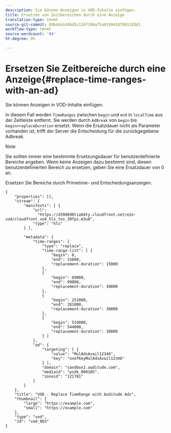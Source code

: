 ```yaml
---
description: Sie können Anzeigen in VOD-Inhalte einfügen.
title: Ersetzen von Zeitbereichen durch eine Anzeige
translation-type: tm+mt
source-git-commit: 89bdda1d4bd5c126f19ba75a819942df901183d1
workflow-type: tm+mt
source-wordcount: '94'
ht-degree: 0%

---
```



# Ersetzen Sie Zeitbereiche durch eine Anzeige{#replace-time-ranges-with-an-ad}

Sie können Anzeigen in VOD-Inhalte einfügen.

In diesem Fall werden `TimeRanges` zwischen `begin` und `end` in `localTime` aus der Zeitleiste entfernt. Sie werden durch `AdBreak` von `begin` bis `begin+replaceDuration` ersetzt. Wenn die Ersatzdauer nicht als Parameter vorhanden ist, trifft der Server die Entscheidung für die zurückgegebene Adbreak.

>[!NOTE]
>
>Sie sollten immer eine bestimmte Ersetzungsdauer für benutzerdefinierte Bereiche angeben. Wenn keine Anzeigen dazu bestimmt sind, diesen benutzerdefinierten Bereich zu ersetzen, geben Sie eine Ersatzdauer von 0 an.

Ersetzen Sie Bereiche durch Primetime- und Entscheidungsanzeigen.

```
{   
    "properties": [],
    "stream": {
        "manifests": [ {
            "url": 
              "https://d398890tia84ty.cloudfront.net/e2e-vod/cloudfront_vod_hls_tos_30fps.m3u8",
            "type": "hls"
        } ],
                 
        "metadata": {
            "time-ranges": {
                "type": "replace",
                "time-range-list": [ {
                    "begin": 0,
                    "end": 15000,
                    "replacement-duration": 15000 
                },
                {
                    "begin": 69000,
                    "end": 99000,
                    "replacement-duration": 30000
                },
                {
                    "begin": 251000,
                    "end": 281000,
                    "replacement-duration": 30000
                },
                {
                    "begin": 514000,
                    "end": 544000,
                    "replacement-duration": 30000
                } ]
            },
            "ad": {
                "targeting": [ {
                    "value": "MulAdsAvail12346",
                    "key": "osmfKeyMulAdsAvail12346"
                } ],
                "domain": "sandbox2.auditude.com",
                "mediaid": "psdk_000105",
                "zoneid": "121781"
            }     
        }
    },   
    "title": "VOD - Replace TimeRange with Auditude Ads",
    "thumbnail": {
        "large": "https://example.com",
        "small": "https://example.com"
    },
    "type": "vod",
    "id": "vod_003"
}
```

